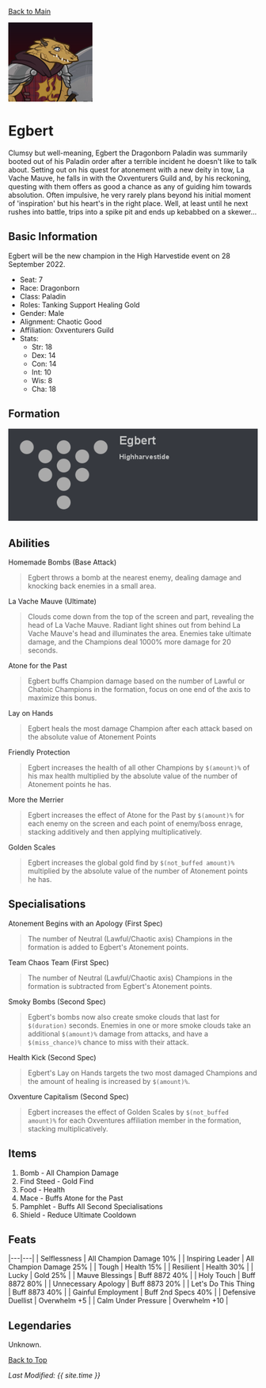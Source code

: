 [Back to Main](index.md)

![Profile Picture](images/profile_egbert.png)
# Egbert
Clumsy but well-meaning, Egbert the Dragonborn Paladin was summarily booted out of his Paladin order after a terrible incident he doesn't like to talk about. Setting out on his quest for atonement with a new deity in tow, La Vache Mauve, he falls in with the Oxventurers Guild and, by his reckoning, questing with them offers as good a chance as any of guiding him towards absolution. Often impulsive, he very rarely plans beyond his initial moment of 'inspiration' but his heart's in the right place. Well, at least until he next rushes into battle, trips into a spike pit and ends up kebabbed on a skewer...

## Basic Information
Egbert will be the new champion in the High Harvestide event on 28 September 2022.

* Seat: 7
* Race: Dragonborn
* Class: Paladin
* Roles: Tanking Support Healing Gold
* Gender: Male
* Alignment: Chaotic Good
* Affiliation: Oxventurers Guild
* Stats:
  * Str: 18
  * Dex: 14
  * Con: 14
  * Int: 10
  * Wis:  8
  * Cha: 18

## Formation
![Formation Layout](images/formation_egbert.png)

## Abilities

Homemade Bombs (Base Attack)
> Egbert throws a bomb at the nearest enemy, dealing damage and knocking back enemies in a small area.

La Vache Mauve (Ultimate)
> Clouds come down from the top of the screen and part, revealing the head of La Vache Mauve. Radiant light shines out from behind La Vache Mauve's head and illuminates the area. Enemies take ultimate damage, and the Champions deal 1000% more damage for 20 seconds.

Atone for the Past
> Egbert buffs Champion damage based on the number of Lawful or Chatoic Champions in the formation, focus on one end of the axis to maximize this bonus.

Lay on Hands
> Egbert heals the most damage Champion after each attack based on the absolute value of Atonement Points

Friendly Protection
> Egbert increases the health of all other Champions by `$(amount)%` of his max health multiplied by the absolute value of the number of Atonement points he has.

More the Merrier
> Egbert increases the effect of Atone for the Past by `$(amount)%` for each enemy on the screen and each point of enemy/boss enrage, stacking additively and then applying multiplicatively.

Golden Scales
> Egbert increases the global gold find by `$(not_buffed amount)%` multiplied by the absolute value of the number of Atonement points he has.

## Specialisations

Atonement Begins with an Apology (First Spec)
> The number of Neutral (Lawful/Chaotic axis) Champions in the formation is added to Egbert's Atonement points.

Team Chaos Team (First Spec)
> The number of Neutral (Lawful/Chaotic axis) Champions in the formation is subtracted from Egbert's Atonement points.

Smoky Bombs (Second Spec)
> Egbert's bombs now also create smoke clouds that last for `$(duration)` seconds. Enemies in one or more smoke clouds take an additional `$(amount)%` damage from attacks, and have a `$(miss_chance)%` chance to miss with their attack.

Health Kick (Second Spec)
> Egbert's Lay on Hands targets the two most damaged Champions and the amount of healing is increased by `$(amount)%`.

Oxventure Capitalism (Second Spec)
> Egbert increases the effect of Golden Scales by `$(not_buffed amount)%` for each Oxventures affiliation member in the formation, stacking multiplicatively.

## Items

1. Bomb - All Champion Damage
2. Find Steed - Gold Find
3. Food - Health
4. Mace - Buffs Atone for the Past
5. Pamphlet - Buffs All Second Specialisations
6. Shield - Reduce Ultimate Cooldown

## Feats

|---|---|
| Selflessness | All Champion Damage 10% |
| Inspiring Leader | All Champion Damage 25% |
| Tough | Health 15% |
| Resilient | Health 30% |
| Lucky | Gold 25% |
| Mauve Blessings | Buff 8872 40% |
| Holy Touch | Buff 8872 80% |
| Unnecessary Apology | Buff 8873 20% |
| Let's Do This Thing | Buff 8873 40% |
| Gainful Employment | Buff 2nd Specs 40% |
| Defensive Duellist | Overwhelm +5 |
| Calm Under Pressure | Overwhelm +10 |

## Legendaries
Unknown.

[Back to Top](#top)

*Last Modified: {{ site.time }}*